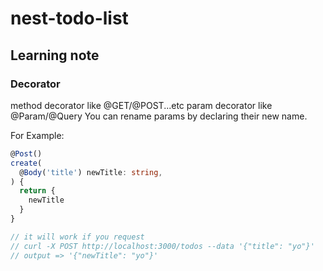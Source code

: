 # nest-todo-list

## Learning note
### Decorator
method decorator like @GET/@POST...etc
param decorator like @Param/@Query
You can rename params by declaring their new name.

For Example:
```ts
@Post()
create(
  @Body('title') newTitle: string,
) {
  return {
    newTitle
  }
}

// it will work if you request
// curl -X POST http://localhost:3000/todos --data '{"title": "yo"}'
// output => '{"newTitle": "yo"}'
```
